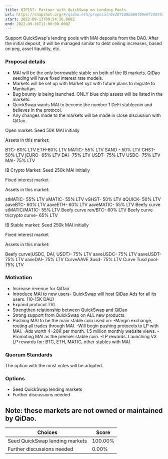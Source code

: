 ```yaml
---
title: QIP157: Partner with QuickSwap on Lending Pools
url: https://snapshot.org/#/qidao.eth/proposal/0x287188bb88f06e0f150757344e9aec6958b66b37e89ee2be81ac3ba0a9cdbf8c
start: 2022-09-13T09:54:36.000Z
end: 2022-09-16T11:00:00.000Z
---
```

Support QuickSwap's lending pools with MAI deposits from the DAO. After the initial deposit, it will be managed similar to debt ceiling increases, based on peg, asset liquidity, etc.

### Proposal details

* MAI will be the only borrowable stable on both of the IB markets. QiDao seeding will have fixed interest rate models.
* Markets will be set up with Market xyz with future plans to migrate to Manhattan.
* Bug bounty is being launched. ONLY blue chip assets will be listed in the markets.
* QuickSwap wants MAI to become the number 1 DeFi stablecoin and believes in the protocol.
* Any changes made to the markets will be made in close discussion with QiDao.

Open market: Seed 50K MAI initially

Assets in this market:

BTC- 60% LTV
ETH-60% LTV
MATIC- 55% LTV
SAND - 50% LTV
GHST- 50% LTV
jEURO- 65% LTV
DAI- 75% LTV
USDT- 75% LTV
USDC- 75% LTV
MAI- 75% LTV

IB Crypto Market: Seed 250k MAI initially 

Fixed interest market

Assets in this market:

stMATIC- 55% LTV
xMATIC- 55% LTV
vGHST- 50% LTV
dQUICK- 50% LTV
aaveBTC- 60% LTV
aaveETH- 60% LTV
aaveMATIC- 55% LTV
Beefy curve stMATIC/MATIC- 55%  LTV
Beefy curve ren/BTC- 60% LTV
Beefy curve tricrypto curve- 65% LTV

IB Stable market: Seed 250k MAI initially

Fixed interest market 

Assets in this market:

Beefy curve(USDC, DAI, USDT)- 75% LTV
aaveUSDC- 75% LTV 
aaveUSDT- 75% LTV
aaveDAI- 75% LTV
CurveAAVE 3usd- 75% LTV
Curve Tusd pool- 75% LTV

### Motivation

* Increase revenue for QiDao
* Introduce MAI to new users- QuickSwap will host QiDao Ads for all its users. (10-15K DAU)
* Expand protocol TVL
* Strengthen relationship between QuickSwap and QiDao
* Strong support from QuickSwap on ALL new products.
* Pushing MAI to be the main stable coin used on:
-Margin exchange, routing all trades through MAI.
-Will begin pushing protocols to LP with MAI.
-Ads worth $4-$20K per month. 1.5 million monthly website views.
-Promoting MAI as the premier stable coin.
-LP rewards. Launching V3 LP rewards for:
BTC, ETH, MATIC, other stables with MAI.

### Quorum Standards

The option with the most votes will be adopted.

### Options

* Seed QuickSwap lending markets
* Further discussions needed

Note: these markets are not owned or maintained by QiDao.
---
| Choices | Score |
| --- | --- |
| Seed QuickSwap lending markets | 100.00% |
| Further discussions needed | 0.00% |

